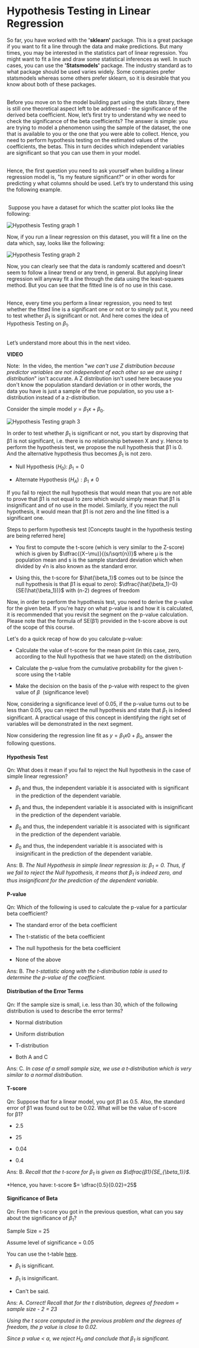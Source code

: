 # Hypothesis Testing in Linear Regression

So far, you have worked with the **'sklearn'** package. This is a great package if you want to fit a line through the data and make predictions. But many times, you may be interested in the statistics part of linear regression. You might want to fit a line and draw some statistical inferences as well. In such cases, you can use the **'Statsmodels'** package. The industry standard as to what package should be used varies widely. Some companies prefer statsmodels whereas some others prefer sklearn, so it is desirable that you know about both of these packages.  
 

Before you move on to the model building part using the stats library, there is still one theoretical aspect left to be addressed - the significance of the derived beta coefficient. Now, let’s first try to understand why we need to check the significance of the beta coefficients? The answer is simple: you are trying to model a phenomenon using the sample of the dataset, the one that is available to you or the one that you were able to collect. Hence, you need to perform hypothesis testing on the estimated values of the coefficients, the betas. This in turn decides which independent variables are significant so that you can use them in your model.  
 

Hence, the first question you need to ask yourself when building a linear regression model is, "Is my feature significant?" or in other words for predicting y what columns should be used. Let’s try to understand this using the following example.  
 

 Suppose you have a dataset for which the scatter plot looks like the following:

![Hypothesis Testing graph 1](https://i.ibb.co/c60YD3R/Hypothesis-Testing-graph-1.jpg)

Now, if you run a linear regression on this dataset, you will fit a line on the data which, say, looks like the following:

![Hypothesis Testing graph 2](https://i.ibb.co/Vgyyzxy/Hypothesis-Testing-graph-2.jpg)

Now, you can clearly see that the data is randomly scattered and doesn't seem to follow a linear trend or any trend, in general. But applying linear regression will anyway fit a line through the data using the least-squares method. But you can see that the fitted line is of no use in this case.   
 

Hence, every time you perform a linear regression, you need to test whether the fitted line is a significant one or not or to simply put it, you need to test whether $\beta_1$ is significant or not. And here comes the idea of Hypothesis Testing on $\beta_1$.   
 

Let’s understand more about this in the next video.

**VIDEO**

Note:  In the video, the mention "_we can't use Z distribution because predictor variables are not independent of each other so we are using t distribution_" isn't accurate. A Z distribution isn't used here because you don't know the population standard deviation or in other words, the data you have is just a sample of the true population, so you use a t-distribution instead of a z-distribution.

Consider the simple model $y = \beta_1x+\beta_0$.

![Hypothesis Testing graph 3](https://i.ibb.co/Vgyyzxy/Hypothesis-Testing-graph-2.jpg)

In order to test whether $\beta_1$ is significant or not, you start by disproving that β1 is not significant, i.e. there is no relationship between X and y. Hence to perform the hypothesis test, we propose the null hypothesis that β1 is 0. And the alternative hypothesis thus becomes $\beta_1$ is not zero.

-   Null Hypothesis $(H_0):\ \beta_1 = 0$
    
-   Alternate Hypothesis $(H_A): \beta_1 \ne 0$
    

If you fail to reject the null hypothesis that would mean that you are not able to prove that β1 is not equal to zero which would simply mean that β1 is insignificant and of no use in the model. Similarly, if you reject the null hypothesis, it would mean that β1 is not zero and the line fitted is a significant one.

Steps to perform hypothesis test [Concepts taught in the hypothesis testing are being referred here]

-   You first to compute the t-score (which is very similar to the Z-score) which is given by $\dfrac{(X−\mu)}{(s/\sqrt{n})}$ where μ is the population mean and s is the sample standard deviation which when divided by √n is also known as the standard error.
    
-   Using this, the t-score for $\hat{\beta_1}$ comes out to be (since the null hypothesis is that β1 is equal to zero): $\dfrac{\hat{\beta_1}-0}{SE(\hat{\beta_1})}$ with (n-2) degrees of freedom
    

Now, in order to perform the hypothesis test, you need to derive the p-value for the given beta. If you're hazy on what p-value is and how it is calculated, it is recommended that you revisit the segment on the p-value calculation. Please note that the formula of SE(β1) provided in the t-score above is out of the scope of this course.

Let's do a quick recap of how do you calculate p-value:

-   Calculate the value of t-score for the mean point (in this case, zero, according to the Null hypothesis that we have stated) on the distribution
    
-   Calculate the p-value from the cumulative probability for the given t-score using the t-table
    
-   Make the decision on the basis of the p-value with respect to the given value of $\beta$  (significance level)
    

Now, considering a significance level of 0.05, if the p-value turns out to be less than 0.05, you can reject the null hypothesis and state that $\beta_1$ is indeed significant. A practical usage of this concept in identifying the right set of variables will be demonstrated in the next segment.

Now considering the regression line fit as $y = \beta_1x0 +\beta_0$, answer the following questions.

#### Hypothesis Test

Qn: What does it mean if you fail to reject the Null hypothesis in the case of simple linear regression?

- $\beta_1$ and thus, the independent variable it is associated with is significant in the prediction of the dependent variable. 

- $\beta_1$ and thus, the independent variable it is associated with is insignificant in the prediction of the dependent variable. 

- $\beta_0$ and thus, the independent variable it is associated with is significant in the prediction of the dependent variable. 

- $\beta_0$ and thus, the independent variable it is associated with is insignificant in the prediction of the dependent variable.

Ans: B. *The Null Hypothesis in simple linear regression is: $\beta_1=0$. Thus, if we fail to reject the Null hypothesis, it means that $\beta_1$ is indeed zero, and thus insignificant for the prediction of the dependent variable.*

#### P-value

Qn: Which of the following is used to calculate the p-value for a particular beta coefficient?

- The standard error of the beta coefficient

- The t-statistic of the beta coefficient

- The null hypothesis for the beta coefficient

- None of the above

Ans: B. *The t-statistic along with the t-distribution table is used to determine the p-value of the coefficient.*

#### Distribution of the Error Terms

Qn: If the sample size is small, i.e. less than 30, which of the following distribution is used to describe the error terms?

- Normal distribution

- Uniform distribution

- T-distribution

- Both A and C

Ans: C. *In case of a small sample size, we use a t-distribution which is very similar to a normal distribution.*

#### T-score

Qn: Suppose that for a linear model, you got β1 as 0.5. Also, the standard error of β1 was found out to be 0.02. What will be the value of t-score for β1?

- 2.5

- 25

- 0.04

- 0.4

Ans: B. *Recall that the t-score for $\beta_1$ is given as $\dfrac{β1}{SE_{\beta_1}}$.*

*Hence, you have: t-score $= \dfrac{0.5}{0.02}=25$

#### Significance of Beta

Qn: From the t-score you got in the previous question, what can you say about the significance of $\beta_1$?

Sample Size = 25

Assume level of significance = 0.05

You can use the t-table [here](http://www.sjsu.edu/faculty/gerstman/StatPrimer/t-table.pdf).

- $\beta_1$ is significant.

- $\beta_1$ is insignificant.

- Can't be said.

Ans: A. *Correct! Recall that for the t distribution, degrees of freedom = sample size - 2 = 23*

*Using the t score computed in the previous problem and the degrees of freedom, the p value is close to 0.02.*  

*Since p value < $\alpha$, we reject $H_0$ and conclude that $\beta_1$ is significant.*
